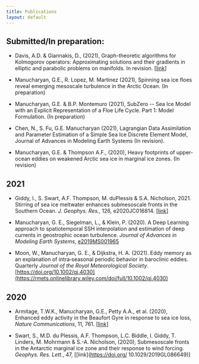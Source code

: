 ```yaml
---
title: Publications
layout: default
---
```

## Submitted/In preparation:

- Davis, A.D. & Giannakis, D., (2021), Graph-theoretic algorithms for Kolmogorov operators: Approximating solutions and their gradients in elliptic and parabolic problems on manifolds. In revision. [[link](https://arxiv.org/abs/2104.15124)]

- Manucharyan, G.E., R. Lopez, M. Martinez (2021), Spinning sea ice floes reveal emerging mesoscale turbulence in the Arctic Ocean. (In preparation)

- Manucharyan, G.E. & B.P. Montemuro (2021), SubZero -- Sea Ice Model with an Explicit Representation of a Floe Life Cycle. Part 1: Model Formulation.  (In preparation)

- Chen, N., S. Fu, G.E. Manucharyan (2021), Lagrangian Data Assimilation and Parameter Estimation of a Simple Sea Ice Discrete Element Model, Journal of Advances in Modeling Earth Systems (In revision).
 
- Manucharyan, G.E. & Thompson A.F., (2020), Heavy footprints of
  upper-ocean eddies on weakened Arctic sea ice in marginal ice
  zones. (In revision)

## 2021

- Giddy, I., S. Swart, A.F. Thompson, M. duPlessis & S.A. Nicholson, 2021. Stirring of sea ice meltwater enhances submesoscale fronts in the Southern Ocean. *J. Geophys. Res.*, 126, e2020JC016814. [[link](https://agupubs.onlinelibrary.wiley.com/doi/full/10.1029/2020JC016814)] 

- Manucharyan, G. E., Siegelman, L., & Klein, P. (2020). A Deep Learning approach to spatiotemporal SSH interpolation and estimation of deep currents in geostrophic ocean turbulence. *Journal of Advances in Modeling Earth Systems*, [e2019MS001965](https://agupubs.onlinelibrary.wiley.com/doi/pdfdirect/10.1029/2019MS001965)


- Moon, W., Manucharyan, G. E., & Dijkstra, H. A. (2021). Eddy memory as an explanation of intra‐seasonal periodic behavior in baroclinic eddies. Quarterly *Journal of the Royal Meteorological Society*.[https://doi.org/10.1002/qj.4030](https://rmets.onlinelibrary.wiley.com/doi/full/10.1002/qj.4030)

## 2020

- Armitage, T.W.K., Manucharyan, G.E., Petty A.A., et al. (2020),
  Enhanced eddy activity in the Beaufort Gyre in response to sea ice
  loss, *Nature Communications*, 11, 761. [[link](https://www.nature.com/articles/s41467-020-14449-z)]


- Swart, S., M.D. du Plessis, A.F. Thompson, L.C. Biddle, I. Giddy,
  T. Linders, M. Mohrmann & S.-A. Nicholson, (2020), Submesoscale
  fronts in the Antarctic marginal ice zone and their response to wind
  forcing. *Geophys. Res. Lett.*, 47,
  [[link](https://doi.org/ 10.1029/2019GL086649)]



